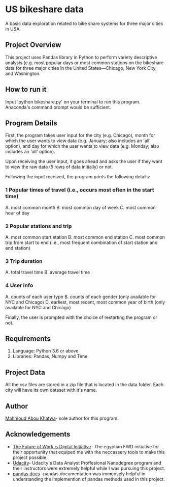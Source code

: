 # US bikeshare data
A basic data exploration related to bike share systems for three major cities in USA.

## Project Overview
This project uses Pandas library in Python to perform variety descriptive analysis (e.g. most popular days or most common stations on the bikeshare data for three major cities in the United States—Chicago, New York City, and Washington.

## How to run it
Input 'python bikeshare.py' on your terminal to run this program. Anaconda's command prompt would be sufficient.

## Program Details
First, the program takes user input for the city (e.g. Chicago), month for which the user wants to view data (e.g. January; also includes an 'all' option), and day for which the user wants to view data (e.g. Monday; also includes an 'all' option).

Upon receiving the user input, it goes ahead and asks the user if they want to view the raw data (5 rows of data initially) or not.

Following the input received, the program prints the following details:

### 1 Popular times of travel (i.e., occurs most often in the start time)

A. most common month
B. most common day of week
C. most common hour of day

### 2 Popular stations and trip

A. most common start station
B. most common end station
C. most common trip from start to end (i.e., most frequent combination of start station and end station)

### 3 Trip duration

A. total travel time
B. average travel time

### 4 User info

A. counts of each user type
B. counts of each gender (only available for NYC and Chicago)
C. earliest, most recent, most common year of birth (only available for NYC and Chicago)

Finally, the user is prompted with the choice of restarting the program or not.

## Requirements
  1. Language: Python 3.6 or above
  2. Libraries: Pandas, Numpy and Time
  
## Project Data
All the csv files are stored in a zip file that is located in the data folder. Each city will have its own dataset with it's name.

## Author
[Mahmoud Abou Khatwa](https://github.com/MKhatwa)- sole author for this program.

## Acknowledgements

- [The Future of Work is Digital Initiative](https://egfwd.com/)- The egyptian FWD initiative for their opportunity that equiped me with the neccassery tools to make this project possible.
- [Udacity](https://www.udacity.com/)- Udacity's Data Analyst Proffesional Nanodegree program and their instructors were extremely helpful while I was pursuing this project.
- [pandas docs](https://pandas.pydata.org/pandas-docs/stable/)- pandas documentation was immensely helpful in understanding the implemention of pandas methods used in this project.
